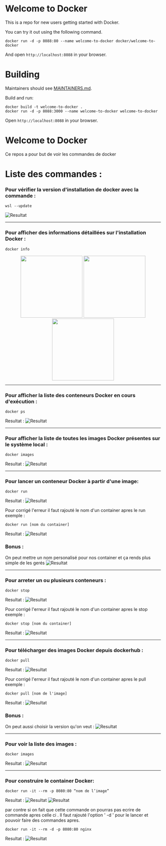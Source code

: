 # Welcome to Docker

This is a repo for new users getting started with Docker.

You can try it out using the following command.
```
docker run -d -p 8088:80 --name welcome-to-docker docker/welcome-to-docker
```
And open `http://localhost:8088` in your browser.

# Building

Maintainers should see [MAINTAINERS.md](MAINTAINERS.md).

Build and run:
```
docker build -t welcome-to-docker . 
docker run -d -p 8088:3000 --name welcome-to-docker welcome-to-docker
```
Open `http://localhost:8088` in your browser.

# Welcome to Docker
Ce repos a pour but de voir les commandes de docker 

# Liste des commandes :

### Pour vérifier la version d'installation de docker avec la commande :

```
wsl --update
```

![Resultat](image/1.png)

---------------------------------------------------------------------------------------------

### Pour afficher des informations détaillées sur l'installation Docker :

```
docker info
```
<p align="center">
  <img src="image/2.png" width="200"/>
  <img src="image/3.png" width="200"/>
  <img src="image/4.png" width="200"/>
</p>

---------------------------------------------------------------------------------------------

### Pour afficher la liste des conteneurs Docker en cours d'exécution :

```
docker ps
```
Resultat :
![Resultat](image/5.png)

---------------------------------------------------------------------------------------------

### Pour afficher la liste de toutes les images Docker présentes sur le système local :

```
docker images
```
Resultat :
![Resultat](image/6.png)

---------------------------------------------------------------------------------------------

### Pour lancer un conteneur Docker à partir d'une image:

```
docker run
```
Resultat :
![Resultat](image/7.png)

Pour corrigé l'erreur il faut rajouté le nom d'un container apres le run exemple : 

```
docker run [nom du container]
```
Resultat :
![Resultat](image/8.png)

### Bonus :

On peut mettre un nom personalisé pour nos container et ça rends plus simple de les gerés
![Resultat](image/bonus1.png)

---------------------------------------------------------------------------------------------

### Pour arreter un ou plusieurs conteneurs :

```
docker stop
```
Resultat :
![Resultat](image/9.png)

Pour corrigé l'erreur il faut rajouté le nom d'un container apres le stop exemple : 

```
docker stop [nom du container]
```
Resultat :
![Resultat](image/10.png)


---------------------------------------------------------------------------------------------

### Pour télécharger des images Docker depuis dockerhub :

```
docker pull
```
Resultat :
![Resultat](image/11.png)

Pour corrigé l'erreur il faut rajouté le nom d'un container apres le pull exemple : 

```
docker pull [nom de l'image]
```
Resultat :
![Resultat](image/12.png)

### Bonus :

On peut aussi choisir la version qu'on veut :
![Resultat](image/bonus2.png)


---------------------------------------------------------------------------------------------

### Pour voir la liste des images :

```
docker images
```
Resultat :
![Resultat](image/13.png)

---------------------------------------------------------------------------------------------

### Pour construire le container Docker:

```
docker run -it --rm -p 8080:80 “nom de l’image”
```
Resultat :
![Resultat](image/14.png)
![Resultat](image/15.png)

par contre si on fait que cette commande on pourras pas ecrire de commande apres celle ci . Il faut rajouté l'option ' -d ' pour le lancer et pouvoir faire des commandes apres.


```
docker run -it --rm -d -p 8080:80 nginx

```
Resultat :
![Resultat](image/15.png)
